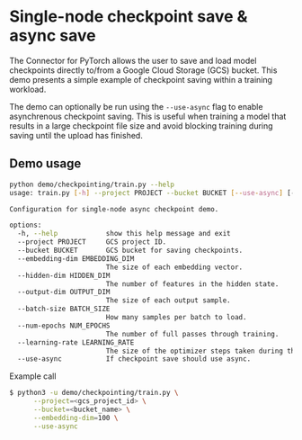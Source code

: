 # Single-node checkpoint save & async save

The Connector for PyTorch allows the user to save and load model checkpoints directly to/from a Google Cloud Storage (GCS) bucket. This demo presents a simple example of checkpoint saving within a training workload. 

The demo can optionally be run using the `--use-async` flag to enable asynchrenous checkpoint saving. This is useful when training a model that results in a large checkpoint file size and avoid blocking training during saving until the upload has finished.

## Demo usage

```bash
python demo/checkpointing/train.py --help                                                                       
usage: train.py [-h] --project PROJECT --bucket BUCKET [--use-async] [--embedding-dim EMBEDDING_DIM] [--hidden-dim HIDDEN_DIM] [--output-dim OUTPUT_DIM] [--batch-size BATCH_SIZE] [--num-epochs NUM_EPOCHS] [--learning-rate LEARNING_RATE]

Configuration for single-node async checkpoint demo.

options:
  -h, --help            show this help message and exit
  --project PROJECT     GCS project ID.
  --bucket BUCKET       GCS bucket for saving checkpoints.
  --embedding-dim EMBEDDING_DIM
                        The size of each embedding vector.
  --hidden-dim HIDDEN_DIM
                        The number of features in the hidden state.
  --output-dim OUTPUT_DIM
                        The size of each output sample.
  --batch-size BATCH_SIZE
                        How many samples per batch to load.
  --num-epochs NUM_EPOCHS
                        The number of full passes through training.
  --learning-rate LEARNING_RATE
                        The size of the optimizer steps taken during the training process.
  --use-async           If checkpoint save should use async.
```

Example call

```bash
$ python3 -u demo/checkpointing/train.py \
      --project=<gcs_project_id> \
      --bucket=<bucket_name> \
      --embedding-dim=100 \
      --use-async
```
